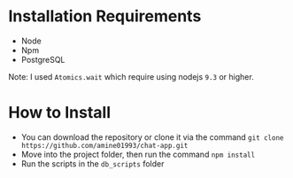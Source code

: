 
# Installation Requirements

- Node
- Npm
- PostgreSQL

Note: I used `Atomics.wait` which require using nodejs `9.3` or higher.

# How to Install

- You can download the repository or clone it via the command `git clone https://github.com/amine01993/chat-app.git`
- Move into the project folder, then run the command `npm install`
- Run the scripts in the `db_scripts` folder